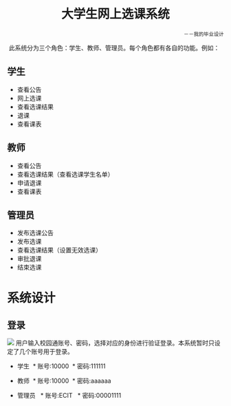 <h1 align="center">大学生网上选课系统</h1>
<p align="right"><small>－－我的毕业设计</small></p>

  此系统分为三个角色：学生、教师、管理员。每个角色都有各自的功能。例如：
  
## 学生

* 查看公告
* 网上选课
* 查看选课结果
* 退课
* 查看课表

## 教师

* 查看公告
* 查看选课结果（查看选课学生名单）
* 申请退课
* 查看课表  

## 管理员

* 发布选课公告
* 发布选课
* 查看选课结果（设置无效选课）
* 审批退课
* 结束选课

# 系统设计

## 登录

![](https://github.com/linjiaya/ChooseCourse/raw/master/webImages/login.png)
 用户输入校园通账号、密码，选择对应的身份进行验证登录。本系统暂时只设定了几个账号用于登录。
 * 学生
   * 账号:10000
   * 密码:111111
 
 * 教师
   * 账号:10000
   * 密码:aaaaaa
  
 * 管理员
   * 账号:ECIT
   * 密码:00001111
 
